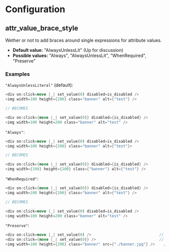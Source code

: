 # Configuration

## attr_value_brace_style

Wether or not to add braces around single expressions for attribute values.

- **Default value:** "AlwaysUnlessLit" (Up for discussion)
- **Possible values:** "Always", "AlwaysUnlessLit", "WhenRequired", "Preserve"

### Examples

`"AlwaysUnlessLiteral"` (default):

```rust
<div on:click=move |_| set_value(0) disabled=is_disabled />
<img width=100 height={200} class="banner" alt={"test"} />

// BECOMES

<div on:click={move |_| set_value(0)} disabled={is_disabled} />
<img width=100 height=200 class="banner" alt="test" />
```

`"Always"`:

```rust
<div on:click=move |_| set_value(0) disabled=is_disabled />
<img width=100 height={200} class="banner" alt={"test"}>

// BECOMES

<div on:click={move |_| set_value(0)} disabled={is_disabled} />
<img width={100} height={200} class={"banner"} alt={"test"} />
```

`"WhenRequired"`:

```rust
<div on:click={move |_| set_value(0)} disabled={is_disabled} />
<img width=100 height={200} class="banner" alt={"test"} />

// BECOMES

<div on:click=move |_| set_value(0) disabled=is_disabled />
<img width=100 height=200 class="banner" alt="test" />
```

`"Preserve"`:

```rust
<div on:click=move |_| set_value(0) />                              // stays untouched
<div on:click={move |_| set_value(0)} />                            // stays untouched
<img width=100 height={200} class="banner" src={"./banner.jpg"} />    // stays untouched

```
